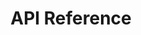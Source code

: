 ---
title: API Reference

language_tabs:
  - c#

toc_footers:
  - <a href='http://github.com/tripit/slate'>Documentation Powered by Slate</a>

includes:
  - errors

search: true
---